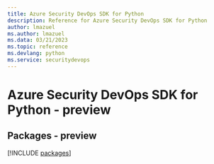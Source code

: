 ```yaml
---
title: Azure Security DevOps SDK for Python
description: Reference for Azure Security DevOps SDK for Python
author: lmazuel
ms.author: lmazuel
ms.data: 03/21/2023
ms.topic: reference
ms.devlang: python
ms.service: securitydevops
---
```

# Azure Security DevOps SDK for Python - preview
## Packages - preview
[!INCLUDE [packages](security-devops-index.md)]